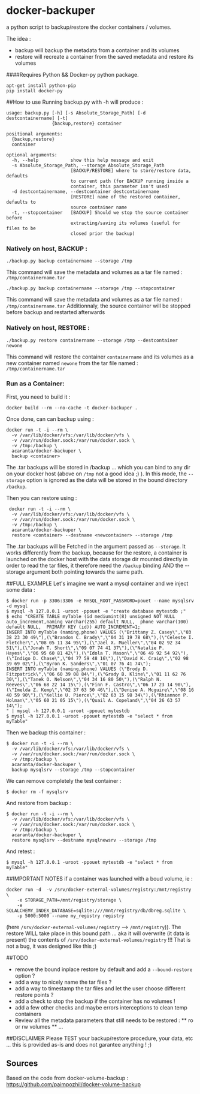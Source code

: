 docker-backuper
====================

a python script to backup/restore the docker containers / volumes.

The idea :
* backup will backup the metadata from a container and its volumes
* restore will recreate a container from the saved metadata and restore its volumes

####Requires Python && Docker-py python package.

```
apt-get install python-pip 
pip install docker-py
```


##How to use
Running backup.py with -h will produce :
```
usage: backup.py [-h] [-s Absolute_Storage_Path] [-d destcontainername] [-t]
                 {backup,restore} container

positional arguments:
  {backup,restore}
  container

optional arguments:
  -h, --help            show this help message and exit
  -s Absolute_Storage_Path, --storage Absolute_Storage_Path
                        [BACKUP/RESTORE] where to store/restore data, defaults
                        to current path (for BACKUP running inside a
                        container, this parameter isn't used)
  -d destcontainername, --destcontainer destcontainername
                        [RESTORE] name of the restored container, defaults to
                        source container name
  -t, --stopcontainer   [BACKUP] Should we stop the source container before
                        extracting/saving its volumes (useful for files to be
                        closed prior the backup)
```
### Natively on host, BACKUP :
```
./backup.py backup containername --storage /tmp 
```
This command will save the metadata and volumes as a tar file named : `/tmp/containername.tar`


```
./backup.py backup containername --storage /tmp --stopcontainer
```
This command will save the metadata and volumes as a tar file named : `/tmp/containername.tar`
Additionnaly, the source container will be stopped before backup and restarted afterwards

### Natively on host, RESTORE :
```
./backup.py restore containername --storage /tmp --destcontainer newone
```
This command will restore the container `containername` and its volumes as a new container named `newone` from the tar file named : `/tmp/containername.tar`



### Run as a Container:
First, you need to build it :
```
docker build --rm --no-cache -t docker-backuper .
```

Once done, can can backup using :
```
docker run -t -i --rm \
  -v /var/lib/docker/vfs:/var/lib/docker/vfs \
  -v /var/run/docker.sock:/var/run/docker.sock \
  -v /tmp:/backup \
  acaranta/docker-backuper \
  backup <container> 
```
The .tar backups will be stored in /backup ... which you can bind to any dir on your docker host (above on `/tmp` not a good idea ;) ).
In this mode, the `--storage` option is ignored as the data will be stored in the bound directory `/backup`.


Then you can restore using :
```
 docker run -t -i --rm \
  -v /var/lib/docker/vfs:/var/lib/docker/vfs \
  -v /var/run/docker.sock:/var/run/docker.sock \
  -v /tmp:/backup \
  acaranta/docker-backuper \
  restore <container> --destname <newcontainer> --storage /tmp
```
The .tar backups will be Fetched in the argument passed as `--storage`. It works differently from the backup, because for the restore, a container is launched on the docker host with the data storage dir mounted directly in order to read the tar files, it therefore need the `/backup` binding AND the --storage argument both pointing towards the same path.

##FULL EXAMPLE
Let's imagine we want a mysql container and we inject some data :
```
$ docker run -p 3306:3306 -e MYSQL_ROOT_PASSWORD=pouet --name mysqlsrv -d mysql
$ mysql -h 127.0.0.1 -uroot -ppouet -e "create database mytestdb ;"
$ echo "CREATE TABLE myTable (id mediumint(8) unsigned NOT NULL auto_increment,naming varchar(255) default NULL,  phone varchar(100) default NULL,  PRIMARY KEY (id)) AUTO_INCREMENT=1;
INSERT INTO myTable (naming,phone) VALUES (\"Brittany Z. Casey\",\"03 38 23 30 49\"),(\"Brandon C. Brady\",\"04 31 19 78 68\"),(\"Celeste I. Fletcher\",\"08 05 11 34 95\"),(\"Jael X. Mueller\",\"04 02 92 34 51\"),(\"Jonah T. Short\",\"09 07 74 41 37\"),(\"Natalie P. Hayes\",\"06 95 60 81 42\"),(\"Idola T. Mason\",\"06 49 92 54 92\"),(\"Indigo D. Chase\",\"04 77 59 48 16\"),(\"David K. Craig\",\"02 98 39 69 02\"),(\"Byron K. Sanders\",\"01 07 76 41 74\");
INSERT INTO myTable (naming,phone) VALUES (\"Brody D. Fitzpatrick\",\"06 60 39 08 84\"),(\"Grady B. Kline\",\"01 11 62 76 30\"),(\"Tanek O. Nelson\",\"04 34 16 80 50\"),(\"Ralph N. Reeves\",\"06 68 22 14 15\"),(\"Finn F. Castro\",\"06 17 23 14 90\"),(\"Imelda Z. Kemp\",\"02 37 63 50 46\"),(\"Denise A. Mcguire\",\"08 16 40 59 90\"),(\"Kellie U. Pierce\",\"02 63 15 98 34\"),(\"Rhiannon P. Holman\",\"05 60 21 05 15\"),(\"Quail A. Copeland\",\"04 26 63 57 14\");
" | mysql -h 127.0.0.1 -uroot -ppouet mytestdb 
$ mysql -h 127.0.0.1 -uroot -ppouet mytestdb -e "select * from myTable"
```
Then we backup this container :
```
$ docker run -t -i --rm \
  -v /var/lib/docker/vfs:/var/lib/docker/vfs \
  -v /var/run/docker.sock:/var/run/docker.sock \
  -v /tmp:/backup \
  acaranta/docker-backuper \
  backup mysqlsrv --storage /tmp --stopcontainer 
```
We can remove completely the test container :
```
$ docker rm -f mysqlsrv
```
And restore from backup :
```
$ docker run -t -i --rm \
  -v /var/lib/docker/vfs:/var/lib/docker/vfs \
  -v /var/run/docker.sock:/var/run/docker.sock \
  -v /tmp:/backup \
  acaranta/docker-backuper \
  restore mysqlsrv --destname mysqlnewsrv --storage /tmp
```
And retest :
```
$ mysql -h 127.0.0.1 -uroot -ppouet mytestdb -e "select * from myTable"
```

##IMPORTANT NOTES
if a container was launched with a boud volume, ie :
```
docker run -d  -v /srv/docker-external-volumes/registry:/mnt/registry \
	-e STORAGE_PATH=/mnt/registry/storage \
	-e SQLALCHEMY_INDEX_DATABASE=sqlite:////mnt/registry/db/dbreg.sqlite \
	-p 5000:5000 --name my_registry registry
```
(here `/srv/docker-external-volumes/registry` --> `/mnt/registry`)).
The restore WILL take place in this bound path ... aka it will overwrite (it data is present) the contents of `/srv/docker-external-volumes/registry` !!!
That is not a bug, it was designed like this ;)

##TODO
* remove the bound inplace restore by default and add a `--bound-restore` option ?
* add a way to nicely name the tar files ?
* add a way to timestamp the tar files and let the user choose different restore points ?
* add a check to stop the backup if the container has no volumes !
* add a few other checks and maybe errors interceptions to clean temp containers
* Review all the metadata parameters that still needs to be restored :
** ro or rw volumes
** ...

##DISCLAIMER 
Please TEST your backup/restore procedure, your data, etc ... this is provided as-is and does not garantee anything ! ;)


## Sources
Based on the code from docker-volume-backup : https://github.com/paimpozhil/docker-volume-backup
